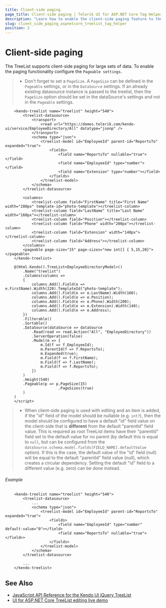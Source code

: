 ```yaml
---
title: Client-side paging
page_title: Client-side paging | Telerik UI for ASP.NET Core Tag Helpers
description: "Learn how to enable the client-side paging feature to the Kendo UI TreeList Tag Helper for ASP.NET Core."
slug: client_side_paging_aspnetcore_treelist_tag_helper
position: 2
---
```


# Client-side paging

The TreeList supports client-side paging for large sets of data. To enable the paging functionality configure the `Pageable settings`.

> * Don't forget to set a `PageSize`. A `PageSize` can be defined in the `Pageable` settings, or in the `DataSource` settings. If an already existing datasource instance is passed to the treelist, then the `PageSize` option should be set in the dataSource's settings and not in the `Pageable` settings.

```tagHelper
    <kendo-treelist name="treelist" height="540">
        <treelist-datasource>
            <transport>
                <read url="https://demos.telerik.com/kendo-ui/service/EmployeeDirectory/All" datatype="jsonp" />
            </transport>
            <schema type="json">
                <treelist-model id="EmployeeId" parent-id="ReportsTo" expanded="true">
                    <fields>
                        <field name="ReportsTo" nullable="true"></field>
                        <field name="EmployeeId" type="number"></field>
                        <field name="Extension" type="number"></field>
                    </fields>
                </treelist-model>
            </schema>
        </treelist-datasource>

        <columns>
            <treelist-column field="FirstName" title="First Name" width="280px" template-id="photo-template"></treelist-column>
            <treelist-column field="LastName" title="Last Name" width="160px"></treelist-column>
            <treelist-column field="Position"></treelist-column>
            <treelist-column field="Phone" width="200px"></treelist-column>
            <treelist-column field="Extension" width="140px"></treelist-column>
            <treelist-column field="Address"></treelist-column>
        </columns>
        <pageable page-size="15" page-sizes="new int[] { 5,15,20}"></pageable>
    </kendo-treelist>

```
```cshtml
    @(Html.Kendo().TreeList<EmployeeDirectoryModel>()
        .Name("treelist")
        .Columns(columns =>
        {
            columns.Add().Field(e => e.FirstName).Width(220).TemplateId("photo-template");
            columns.Add().Field(e => e.LastName).Width(160);
            columns.Add().Field(e => e.Position);
            columns.Add().Field(e => e.Phone).Width(200);
            columns.Add().Field(e => e.Extension).Width(140);
            columns.Add().Field(e => e.Address);
        })
        .Filterable()
        .Sortable()
        .DataSource(dataSource => dataSource
            .Read(read => read.Action("All", "EmployeeDirectory"))
            .ServerOperation(false)
            .Model(m => {
                m.Id(f => f.EmployeeId);
                m.ParentId(f => f.ReportsTo);
                m.Expanded(true);
                m.Field(f => f.FirstName);
                m.Field(f => f.LastName);
                m.Field(f => f.ReportsTo);
            })
        )
        .Height(540)
        .Pageable(p => p.PageSize(15)
                        .PageSizes(true)
        )
    )
    </script>

```


> * When client-side paging is used with editing and an item is added, if the "id" field of the model should be nullable (e.g. `int?`), then the model should be configured to have a default "id" field value on the client-side that is **different** from the default "parentId" field value. This is required as root TreeList items have their "parentId" field set to the default value for no parent (by default this is equal to `null`, but can be configured from the `dataSource.schema.model.fields[FIELD_NAME].defaultValue` option). If this is the case, the default value of the "id" field (null) will be equal to the default "parentId" field value (null), which creates a circular dependency. Setting the default "id" field to a different value (e.g. zero) can be done instead.

###### Example
```
    <kendo-treelist name="treelist" height="540">
        <treelist-datasource>
            ...
            <schema type="json">
                <treelist-model id="EmployeeId" parent-id="ReportsTo" expanded="true">
                    <fields>
                        <field name="EmployeeId" type="number"  default-value="0"></field>
                        <field name="ReportsTo" nullable="true"></field>>
                    </fields>
                </treelist-model>
            </schema>
        </treelist-datasource>

        ...
    </kendo-treelist>
```

## See Also

* [JavaScript API Reference for the Kendo UI jQuery TreeList](https://docs.telerik.com/kendo-ui/api/javascript/ui/treelist)
* [UI for ASP.NET Core TreeList editing live demo](https://demos.telerik.com/aspnet-core/treelist/editing)
